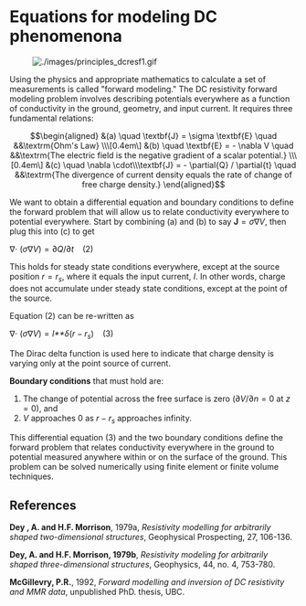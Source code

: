 # Equations for modeling DC phenomenona

<figure class="align-right">
<img src="./images/principles_dcresf1.gif"
alt="./images/principles_dcresf1.gif" />
</figure>

Using the physics and appropriate mathematics to calculate a set of
measurements is called "forward modeling." The DC resistivity forward
modeling problem involves describing potentials everywhere as a function
of conductivity in the ground, geometry, and input current. It requires
three fundamental relations:

$$\begin{aligned}
&(a) \quad \textbf{J} = \sigma \textbf{E} \quad &&\textrm{Ohm's Law}  \\\[0.4em\]
&(b) \quad \textbf{E} = - \nabla V \quad  &&\textrm{The electric field is the negative gradient of a scalar potential.}  \\\[0.4em\]
&(c) \quad \nabla \cdot\\\textbf{J} = - \partial{Q} / \partial{t} \quad &&\textrm{The divergence of current density equals the rate of change of free charge density.}
\end{aligned}$$

We want to obtain a differential equation and boundary conditions to
define the forward problem that will allow us to relate conductivity
everywhere to potential everywhere. Start by combining (a) and (b) to
say **J** = *σ*∇*V*, then plug this into (c) to get

∇⋅ (*σ*∇*V*) = ∂*Q*/∂*t*  (2)

This holds for steady state conditions everywhere, except at the source
position *r* = *r*<sub>*s*</sub>, where it equals the input current,
*I*. In other words, charge does not accumulate under steady state
conditions, except at the point of the source.

Equation (2) can be re-written as

∇⋅ (*σ*∇*V*) = *I**δ*(*r* − *r*<sub>*s*</sub>)  (3)

The Dirac delta function is used here to indicate that charge density is
varying only at the point source of current.

**Boundary conditions** that must hold are:  
1.  The change of potential across the free surface is zero
    (∂*V*/∂*n* = 0 at *z* = 0), and
2.  *V* approaches 0 as *r* − *r*<sub>*s*</sub> approaches infinity.

This differential equation (3) and the two boundary conditions define
the forward problem that relates conductivity everywhere in the ground
to potential measured anywhere within or on the surface of the ground.
This problem can be solved numerically using finite element or finite
volume techniques.

## References

**Dey , A. and H.F. Morrison**, 1979a, *Resistivity modelling for
arbitrarily shaped two-dimensional structures*, Geophysical Prospecting,
27, 106-136.

**Dey, A. and H.F. Morrison, 1979b**, *Resistivity modeling for
arbitrarily shaped three-dimensional structures*, Geophysics, 44, no. 4,
753-780.

**McGillevry, P.R.**, 1992, *Forward modelling and inversion of DC
resistivity and MMR data*, unpublished PhD. thesis, UBC.

